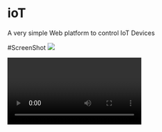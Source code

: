 # ioT
A very simple Web platform to control IoT Devices

#ScreenShot
<img src="https://github.com/StanleyAbotsikuma/iot/blob/master/Screenshot%202023-05-04%20104839.png?raw=true">

<video autoplay><src ="https://github.com/StanleyAbotsikuma/iot/blob/master/recording-2023-05-04-105119_7z0ov6ys.mp4"></video>
